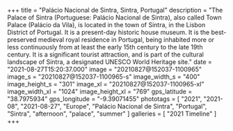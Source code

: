 +++
title = "Palácio Nacional de Sintra, Sintra, Portugal"
description = "The Palace of Sintra (Portuguese: Palácio Nacional de Sintra), also called Town Palace (Palácio da Vila), is located in the town of Sintra, in the Lisbon District of Portugal. It is a present-day historic house museum. It is the best-preserved medieval royal residence in Portugal, being inhabited more or less continuously from at least the early 15th century to the late 19th century. It is a significant tourist attraction, and is part of the cultural landscape of Sintra, a designated UNESCO World Heritage site."
date = "2021-08-27T15:20:37.000"
image = "20210827@152037-1100965"
image_s = "20210827@152037-1100965-s"
image_width_s = "400"
image_height_s = "301"
image_xl = "20210827@152037-1100965-xl"
image_width_xl = "1024"
image_height_xl = "769"
gps_latitude = "38.7975934"
gps_longitude = "-9.39071455"
phototags = [ "2021", "2021-08", "2021-08-27", "Europe", "Palácio Nacional de Sintra", "Portugal", "Sintra", "afternoon", "palace", "summer" ]
galleries = [ "2021 Timeline" ]
+++
